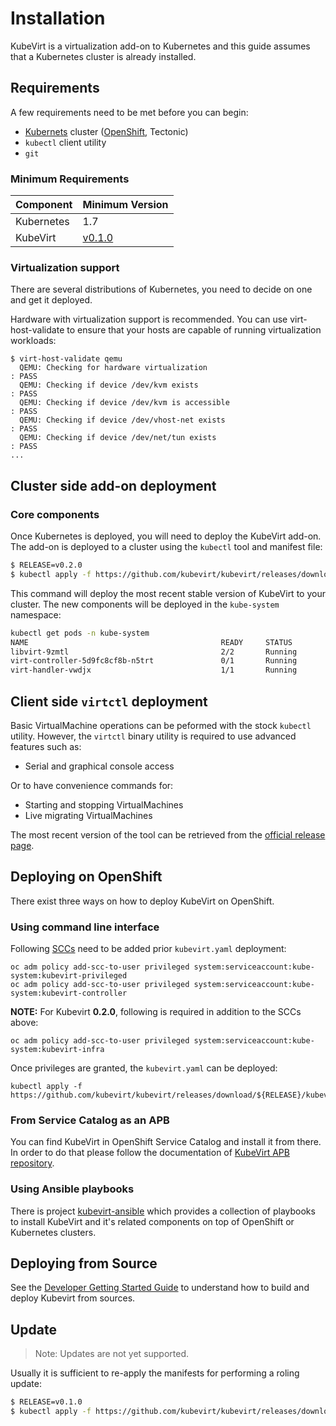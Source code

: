 # Installation

KubeVirt is a virtualization add-on to Kubernetes and this guide assumes that a Kubernetes cluster is already installed.

## Requirements

A few requirements need to be met before you can begin:

* [Kubernets](https://kubernetes.io) cluster \([OpenShift](https://github.com/openshift/origin), Tectonic\)
* `kubectl` client utility
* `git`

### Minimum Requirements

| Component | Minimum Version |
| --- | --- |
| Kubernetes | 1.7 |
| KubeVirt | [v0.1.0](https://github.com/kubevirt/kubevirt/releases/v0.1.0) |

### Virtualization support

There are several distributions of Kubernetes, you need to decide on one and get it deployed.

Hardware with virtualization support is recommended. You can use virt-host-validate to ensure that your hosts are capable of running virtualization workloads:

```text
$ virt-host-validate qemu
  QEMU: Checking for hardware virtualization                                 : PASS
  QEMU: Checking if device /dev/kvm exists                                   : PASS
  QEMU: Checking if device /dev/kvm is accessible                            : PASS
  QEMU: Checking if device /dev/vhost-net exists                             : PASS
  QEMU: Checking if device /dev/net/tun exists                               : PASS
...
```

## Cluster side add-on deployment

### Core components

Once Kubernetes is deployed, you will need to deploy the KubeVirt add-on. The add-on is deployed to a cluster using the `kubectl` tool and manifest file:

```bash
$ RELEASE=v0.2.0
$ kubectl apply -f https://github.com/kubevirt/kubevirt/releases/download/${RELEASE}/kubevirt.yaml
```

This command will deploy the most recent stable version of KubeVirt to your cluster. The new components will be deployed in the `kube-system` namespace:

```bash
kubectl get pods -n kube-system
NAME                                           READY     STATUS        RESTARTS   AGE
libvirt-9zmtl                                  2/2       Running       0          28m
virt-controller-5d9fc8cf8b-n5trt               0/1       Running       0          27m
virt-handler-vwdjx                             1/1       Running       0          28m
```

## Client side `virtctl` deployment

Basic VirtualMachine operations can be peformed with the stock `kubectl` utility. However, the `virtctl` binary utility is required to use advanced features such as:

* Serial and graphical console access

Or to have convenience commands for:

* Starting and stopping VirtualMachines
* Live migrating VirtualMachines

The most recent version of the tool can be retrieved from the [official release page](https://github.com/kubevirt/kubevirt/releases).

## Deploying on OpenShift

There exist three ways on how to deploy KubeVirt on OpenShift.

### Using command line interface

Following [SCCs](https://docs.openshift.com/container-platform/3.7/admin_guide/manage_scc.html) need to be added prior `kubevirt.yaml` deployment:

```text
oc adm policy add-scc-to-user privileged system:serviceaccount:kube-system:kubevirt-privileged
oc adm policy add-scc-to-user privileged system:serviceaccount:kube-system:kubevirt-controller
```

**NOTE:** For Kubevirt **0.2.0**, following is required in addition to the SCCs above:

```text
oc adm policy add-scc-to-user privileged system:serviceaccount:kube-system:kubevirt-infra
```

Once privileges are granted, the `kubevirt.yaml` can be deployed:

```text
kubectl apply -f https://github.com/kubevirt/kubevirt/releases/download/${RELEASE}/kubevirt.yaml
```

### From Service Catalog as an APB

You can find KubeVirt in OpenShift Service Catalog and install it from there. In order to do that please follow the documentation of [KubeVirt APB repository](https://github.com/ansibleplaybookbundle/kubevirt-apb).

### Using Ansible playbooks

There is project [kubevirt-ansible](https://github.com/kubevirt/kubevirt-ansible) which provides a collection of playbooks to install KubeVirt and it's related components on top of OpenShift or Kubernetes clusters.

## Deploying from Source

See the [Developer Getting Started Guide](https://github.com/kubevirt/kubevirt/blob/master/docs/getting-started.md) to understand how to build and deploy Kubevirt from sources.

## Update

> Note: Updates are not yet supported.

Usually it is sufficient to re-apply the manifests for performing a roling update:

```bash
$ RELEASE=v0.1.0
$ kubectl apply -f https://github.com/kubevirt/kubevirt/releases/download/${RELEASE}/kubevirt.yaml
```

